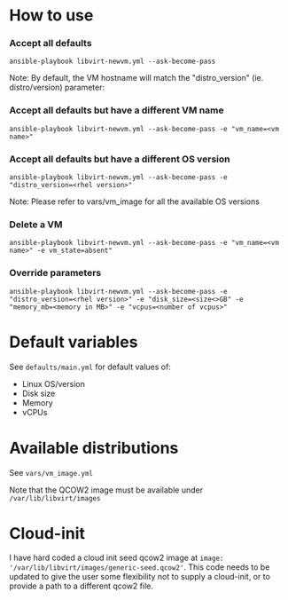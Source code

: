 # How to use

### Accept all defaults

```
ansible-playbook libvirt-newvm.yml --ask-become-pass
```

Note: By default, the VM hostname will match the "distro_version" (ie. distro/version) parameter:

### Accept all defaults but have a different VM name

```
ansible-playbook libvirt-newvm.yml --ask-become-pass -e "vm_name=<vm name>"
```

### Accept all defaults but have a different OS version

```
ansible-playbook libvirt-newvm.yml --ask-become-pass -e "distro_version=<rhel version>"
```

Note: Please refer to vars/vm_image for all the available OS versions

### Delete a VM

```
ansible-playbook libvirt-newvm.yml --ask-become-pass -e "vm_name=<vm name>" -e vm_state=absent"
```

### Override parameters

```
ansible-playbook libvirt-newvm.yml --ask-become-pass -e "distro_version=<rhel version>" -e "disk_size=<size<>GB" -e "memory_mb=<memory in MB>" -e "vcpus=<number of vcpus>"
```
# Default variables

See `defaults/main.yml` for default values of:
- Linux OS/version
- Disk size
- Memory
- vCPUs

# Available distributions

See `vars/vm_image.yml`

Note that the QCOW2 image must be available under `/var/lib/libvirt/images`

# Cloud-init

I have hard coded a cloud init seed qcow2 image at `image: '/var/lib/libvirt/images/generic-seed.qcow2'`. This code needs to be updated to give the user some flexibility not to supply a cloud-init, or to provide a path to a different qcow2 file.
